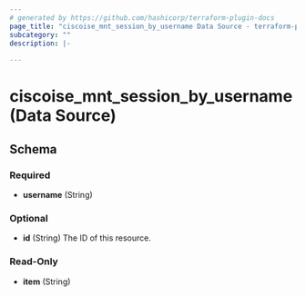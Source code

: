 ```yaml
---
# generated by https://github.com/hashicorp/terraform-plugin-docs
page_title: "ciscoise_mnt_session_by_username Data Source - terraform-provider-ciscoise"
subcategory: ""
description: |-
  
---
```


# ciscoise_mnt_session_by_username (Data Source)





<!-- schema generated by tfplugindocs -->
## Schema

### Required

- **username** (String)

### Optional

- **id** (String) The ID of this resource.

### Read-Only

- **item** (String)


